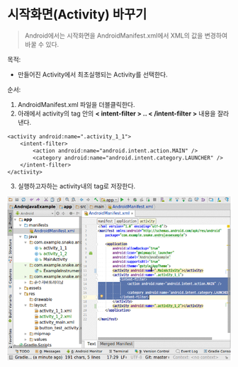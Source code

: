 # 시작화면(Activity) 바꾸기
> Android에서는 시작화면을 AndroidManifest.xml에서 XML의 값을 변경하여 바꿀 수 있다.

목적:
- 만들어진 Activity에서 최초실행되는 Activity를 선택한다.

순서:
1. AndroidManifest.xml 파일을 더블클릭한다.
2. 아래에서 activity의 tag 안의 **< intent-filter > .. < /intent-filter >** 내용을 잘라낸다.
~~~
<activity android:name=".activity_1_1">
    <intent-filter>
        <action android:name="android.intent.action.MAIN" />
        <category android:name="android.intent.category.LAUNCHER" />
    </intent-filter>
</activity>
~~~

3. 실행하고자하는 activity내의 tag로 저장한다.

![](activity_intent_filter.gif)